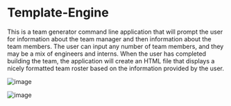 # Template-Engine
This is a team generator command line application that will prompt the user for information about the team manager and then information about the team members.
The user can input any number of team members, and they may be a mix of engineers and interns. When the user has completed building the team, the application will create an HTML file that displays a nicely formatted team roster based on the information provided by the user.

![image](https://user-images.githubusercontent.com/51770348/87714739-d828b600-c771-11ea-9ccd-0a79cfad8d29.png)

![image](https://user-images.githubusercontent.com/51770348/87714895-18883400-c772-11ea-98a8-9b22dae950a4.png)


